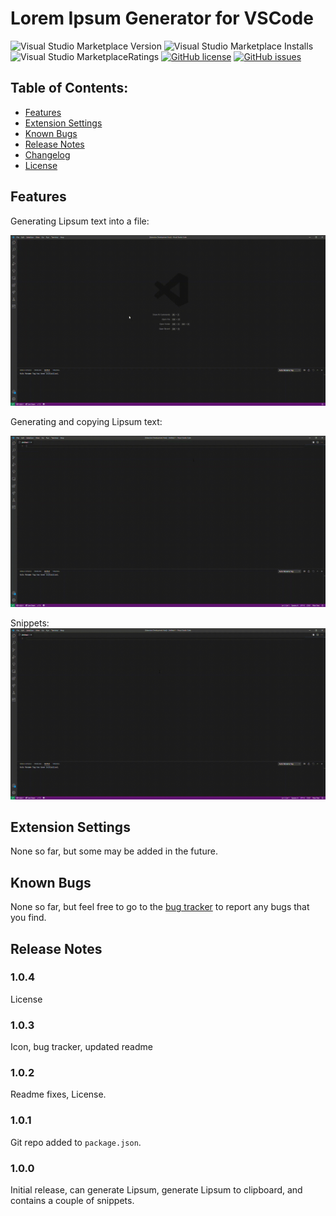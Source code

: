 # Lorem Ipsum Generator for VSCode
![Visual Studio Marketplace Version](https://img.shields.io/visual-studio-marketplace/v/mrawesomerocks.lipsum-generator?style=for-the-badge) ![Visual Studio Marketplace Installs](https://img.shields.io/visual-studio-marketplace/i/MrAwesomeRocks.lipsum-generator?style=for-the-badge)  ![Visual Studio MarketplaceRatings](https://img.shields.io/visual-studio-marketplace/r/MrAwesomeRocks.lipsum-generator?style=for-the-badge)  [![GitHub license](https://img.shields.io/github/license/MrAwesomeRocks/vscode-lorem-ipsum?style=for-the-badge)](https://github.com/MrAwesomeRocks/vscode-lorem-ipsum/blob/master/LICENSE) [![GitHub issues](https://img.shields.io/github/issues/MrAwesomeRocks/vscode-lorem-ipsum?style=for-the-badge)](https://github.com/MrAwesomeRocks/vscode-lorem-ipsum/issues)
## Table of Contents:
- [Features](#Features)
- [Extension Settings](#Extension-Settings)
- [Known Bugs](#Known-Bugs)
- [Release Notes](#Release-Notes)
- [Changelog](https://github.com/MrAwesomeRocks/vscode-lorem-ipsum/blob/master/CHANGELOG.md)
- [License](https://raw.githubusercontent.com/MrAwesomeRocks/vscode-lorem-ipsum/master/LICENSE)

## Features
Generating Lipsum text into a file:

![Generate Lipsum text into file](https://raw.githubusercontent.com/MrAwesomeRocks/vscode-lorem-ipsum/master/images/gen_lipsum_text.gif)

Generating and copying Lipsum text:

![Generate and copy Lipsum text](https://raw.githubusercontent.com/MrAwesomeRocks/vscode-lorem-ipsum/master/images/clip_lipsum_text.gif)

Snippets:
![Paragraph and Sentence Lipsum snippets](https://raw.githubusercontent.com/MrAwesomeRocks/vscode-lorem-ipsum/master/images/lipsum_snippet.gif)

## Extension Settings

None so far, but some may be added in the future.

<!---
For example:

This extension contributes the following settings:

* `myExtension.enable`: enable/disable this extension
* `myExtension.thing`: set to `blah` to do something
--->

## Known Bugs

None so far, but feel free to go to the [bug tracker](https://github.com/MrAwesomeRocks/vscode-lorem-ipsum/issues) to report any bugs that you find.

## Release Notes

### 1.0.4
License

### 1.0.3
Icon, bug tracker, updated readme

### 1.0.2
Readme fixes, License.

### 1.0.1
Git repo added to `package.json`.

### 1.0.0

Initial release, can generate Lipsum, generate Lipsum to clipboard, and contains a couple of snippets.

